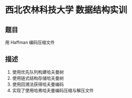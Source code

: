 # 西北农林科技大学 数据结构实训

## 题目

用 Haffman 编码压缩文件

## 描述

1. 使用优先队列构建哈夫曼树
2. 使用链式结构存储哈夫曼树
3. 使用回溯法获得哈夫曼编码
4. 实现了使用哈弗哈夫曼编码压缩与解压文件